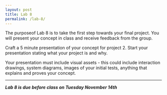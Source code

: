 ```yaml
---
layout: post
title: Lab 8
permalink: /lab-8/
---
```



The purposeof Lab 8 is to take the first step towards your final project. You will present your concept in class and receive feedback from the group. 

Craft a 5 minute presentation of your concept for project 2. Start your presentation stating what your project is and why. 

Your presentation must include visual assets - this could include interaction drawings, system diagrams, images of your initial tests, anything that explains and proves your concept. 

<hr>

***Lab 8 is due before class on Tuesday November 14th***